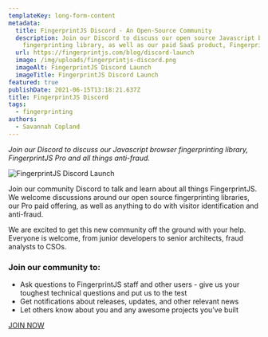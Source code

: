 ```yaml
---
templateKey: long-form-content
metadata:
  title: FingerprintJS Discord - An Open-Source Community
  description: Join our Discord to discuss our open source Javascript browser
    fingerprinting library, as well as our paid SaaS product, FingerprintJS Pro.
  url: https://fingerprintjs.com/blog/discord-launch
  image: /img/uploads/fingerprintjs-discord.png
  imageAlt: FingerprintJS Discord Launch
  imageTitle: FingerprintJS Discord Launch
featured: true
publishDate: 2021-06-15T13:18:21.637Z
title: FingerprintJS Discord
tags:
  - fingerprinting
authors:
  - Savannah Copland
---
```

*Join our Discord to discuss our Javascript browser fingerprinting library, FingerprintJS Pro and all things anti-fraud.*

![FingerprintJS Discord Launch](/img/uploads/fingerprintjs-discord.png "FingerprintJS Discord Launch")

Join our community Discord to talk and learn about all things FingerprintJS. We welcome discussions around our open source fingerprinting libraries, our Pro paid offering, as well as anything to do with visitor identification and anti-fraud.

We are excited to get this new community off the ground with your help. Everyone is welcome, from junior developers to senior architects, fraud analysts to CSOs.

### Join our community to:

* Ask questions to FingerprintJS staff and other users - give us your toughest technical questions and put us to the test
* Get notifications about releases, updates, and other relevant news
* Let others know about you and any awesome projects you’ve built

[JOIN NOW](https://discord.gg/ad6R2ttHVX)